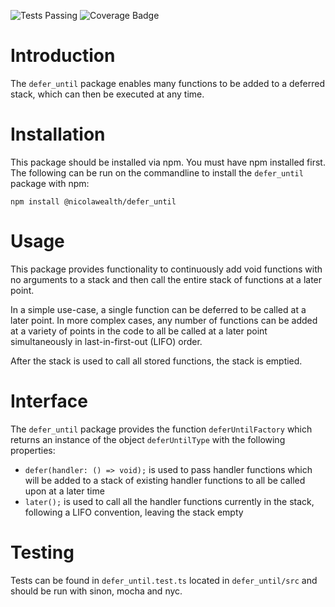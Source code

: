![Tests Passing](https://github.com/NicolaWealth/defer_until/actions/workflows/autoTestMainBadge.yml/badge.svg)
![Coverage Badge](https://img.shields.io/badge/coverage-99%25-green)

# Introduction 
The `defer_until` package enables many functions to be added to a deferred stack, which can then be executed at any time.

# Installation
This package should be installed via npm. You must have npm installed first. The following can be run on the commandline to install the `defer_until` package with npm:

`npm install @nicolawealth/defer_until`

# Usage
This package provides functionality to continuously add void functions with no arguments to a stack and then call the entire stack of functions at a later point.

In a simple use-case, a single function can be deferred to be called at a later point. In more complex cases, any number of functions can be added at a variety of points in the code to all be called at a later point simultaneously in last-in-first-out (LIFO) order.

After the stack is used to call all stored functions, the stack is emptied.

# Interface
The `defer_until` package provides the function `deferUntilFactory` which returns an instance of the object `deferUntilType` with the following properties:
- `defer(handler: () => void);` is used to pass handler functions which will be added to a stack of existing handler functions to all be called upon at a later time
- `later();` is used to call all the handler functions currently in the stack, following a LIFO convention, leaving the stack empty

# Testing
Tests can be found in `defer_until.test.ts` located in `defer_until/src` and should be run with sinon, mocha and nyc.




